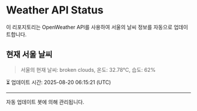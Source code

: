 
# Weather API Status

이 리포지토리는 OpenWeather API를 사용하여 서울의 날씨 정보를 자동으로 업데이트합니다.

## 현재 서울 날씨
> 서울의 현재 날씨: broken clouds, 온도: 32.78°C, 습도: 62%

⏳ 업데이트 시간: 2025-08-20 06:15:21 (UTC)

---
자동 업데이트 봇에 의해 관리됩니다.
